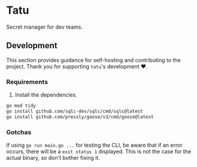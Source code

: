 # Tatu

Secret manager for dev teams.

## Development

This section provides guidance for self-hosting and contributing to the project.
Thank you for supporting `tatu`'s development ❤️.

### Requirements

1. Install the dependencies.

```sh
go mod tidy
go install github.com/sqlc-dev/sqlc/cmd/sqlc@latest
go install github.com/pressly/goose/v3/cmd/goose@latest
```
### Gotchas

If using `go run main.go ...` for testing the CLI, be aware that if an error occurs, there will be a
`exit status 1` displayed. This is not the case for the actual binary, so don't bother fixing it.
